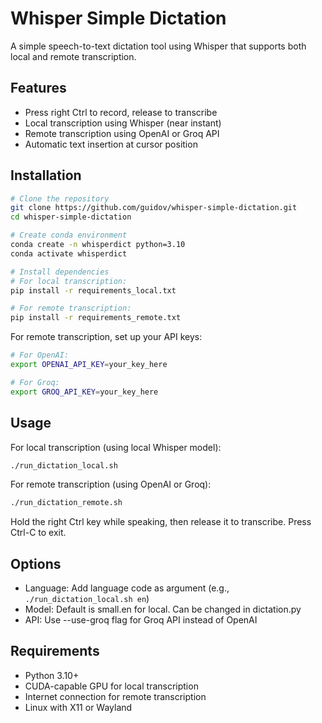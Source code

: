 # Whisper Simple Dictation

A simple speech-to-text dictation tool using Whisper that supports both local and remote transcription.

## Features
- Press right Ctrl to record, release to transcribe
- Local transcription using Whisper (near instant)
- Remote transcription using OpenAI or Groq API
- Automatic text insertion at cursor position

## Installation

```bash
# Clone the repository
git clone https://github.com/guidov/whisper-simple-dictation.git
cd whisper-simple-dictation

# Create conda environment
conda create -n whisperdict python=3.10
conda activate whisperdict

# Install dependencies
# For local transcription:
pip install -r requirements_local.txt

# For remote transcription:
pip install -r requirements_remote.txt
```

For remote transcription, set up your API keys:
```bash
# For OpenAI:
export OPENAI_API_KEY=your_key_here

# For Groq:
export GROQ_API_KEY=your_key_here
```

## Usage

For local transcription (using local Whisper model):
```bash
./run_dictation_local.sh
```

For remote transcription (using OpenAI or Groq):
```bash
./run_dictation_remote.sh
```

Hold the right Ctrl key while speaking, then release it to transcribe. Press Ctrl-C to exit.

## Options

- Language: Add language code as argument (e.g., `./run_dictation_local.sh en`)
- Model: Default is small.en for local. Can be changed in dictation.py
- API: Use --use-groq flag for Groq API instead of OpenAI

## Requirements

- Python 3.10+
- CUDA-capable GPU for local transcription
- Internet connection for remote transcription
- Linux with X11 or Wayland
